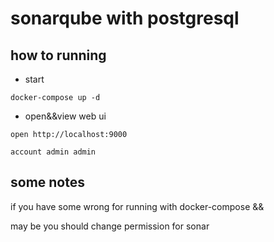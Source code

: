 # sonarqube with postgresql

## how to running

* start

```code
docker-compose up -d
```

* open&&view web ui

```code
open http://localhost:9000

account admin admin
```

## some notes

if you have some wrong for running with docker-compose &&

may be you should change permission for sonar